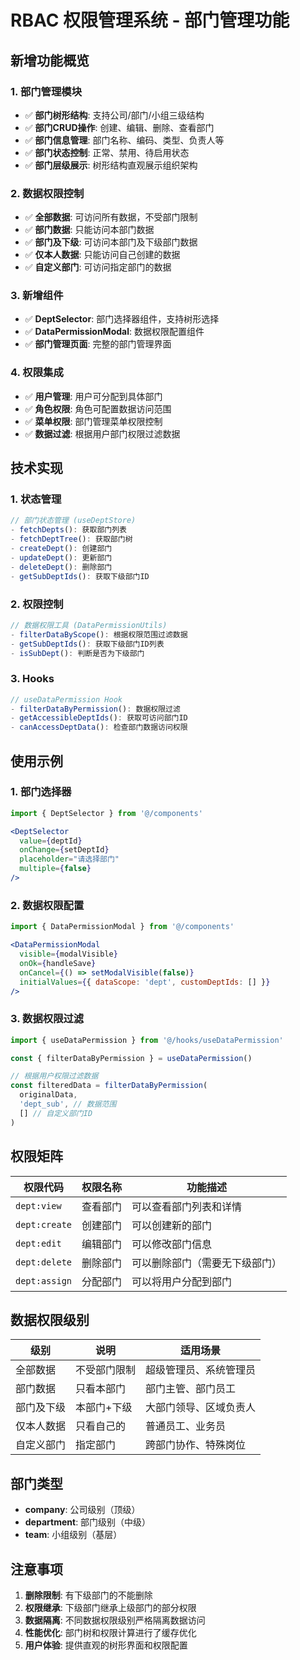 # RBAC 权限管理系统 - 部门管理功能

## 新增功能概览

### 1. 部门管理模块
- ✅ **部门树形结构**: 支持公司/部门/小组三级结构
- ✅ **部门CRUD操作**: 创建、编辑、删除、查看部门
- ✅ **部门信息管理**: 部门名称、编码、类型、负责人等
- ✅ **部门状态控制**: 正常、禁用、待启用状态
- ✅ **部门层级展示**: 树形结构直观展示组织架构

### 2. 数据权限控制
- ✅ **全部数据**: 可访问所有数据，不受部门限制
- ✅ **部门数据**: 只能访问本部门数据  
- ✅ **部门及下级**: 可访问本部门及下级部门数据
- ✅ **仅本人数据**: 只能访问自己创建的数据
- ✅ **自定义部门**: 可访问指定部门的数据

### 3. 新增组件
- ✅ **DeptSelector**: 部门选择器组件，支持树形选择
- ✅ **DataPermissionModal**: 数据权限配置组件
- ✅ **部门管理页面**: 完整的部门管理界面

### 4. 权限集成
- ✅ **用户管理**: 用户可分配到具体部门
- ✅ **角色权限**: 角色可配置数据访问范围
- ✅ **菜单权限**: 部门管理菜单权限控制
- ✅ **数据过滤**: 根据用户部门权限过滤数据

## 技术实现

### 1. 状态管理
```javascript
// 部门状态管理 (useDeptStore)
- fetchDepts(): 获取部门列表
- fetchDeptTree(): 获取部门树
- createDept(): 创建部门
- updateDept(): 更新部门
- deleteDept(): 删除部门
- getSubDeptIds(): 获取下级部门ID
```

### 2. 权限控制
```javascript
// 数据权限工具 (DataPermissionUtils)
- filterDataByScope(): 根据权限范围过滤数据
- getSubDeptIds(): 获取下级部门ID列表
- isSubDept(): 判断是否为下级部门
```

### 3. Hooks
```javascript
// useDataPermission Hook
- filterDataByPermission(): 数据权限过滤
- getAccessibleDeptIds(): 获取可访问部门ID
- canAccessDeptData(): 检查部门数据访问权限
```

## 使用示例

### 1. 部门选择器
```jsx
import { DeptSelector } from '@/components'

<DeptSelector
  value={deptId}
  onChange={setDeptId}
  placeholder="请选择部门"
  multiple={false}
/>
```

### 2. 数据权限配置
```jsx
import { DataPermissionModal } from '@/components'

<DataPermissionModal
  visible={modalVisible}
  onOk={handleSave}
  onCancel={() => setModalVisible(false)}
  initialValues={{ dataScope: 'dept', customDeptIds: [] }}
/>
```

### 3. 数据权限过滤
```javascript
import { useDataPermission } from '@/hooks/useDataPermission'

const { filterDataByPermission } = useDataPermission()

// 根据用户权限过滤数据
const filteredData = filterDataByPermission(
  originalData, 
  'dept_sub', // 数据范围
  [] // 自定义部门ID
)
```

## 权限矩阵

| 权限代码 | 权限名称 | 功能描述 |
|---------|---------|----------|
| `dept:view` | 查看部门 | 可以查看部门列表和详情 |
| `dept:create` | 创建部门 | 可以创建新的部门 |
| `dept:edit` | 编辑部门 | 可以修改部门信息 |
| `dept:delete` | 删除部门 | 可以删除部门（需要无下级部门） |
| `dept:assign` | 分配部门 | 可以将用户分配到部门 |

## 数据权限级别

| 级别 | 说明 | 适用场景 |
|------|------|----------|
| 全部数据 | 不受部门限制 | 超级管理员、系统管理员 |
| 部门数据 | 只看本部门 | 部门主管、部门员工 |
| 部门及下级 | 本部门+下级 | 大部门领导、区域负责人 |
| 仅本人数据 | 只看自己的 | 普通员工、业务员 |
| 自定义部门 | 指定部门 | 跨部门协作、特殊岗位 |

## 部门类型

- **company**: 公司级别（顶级）
- **department**: 部门级别（中级）  
- **team**: 小组级别（基层）

## 注意事项

1. **删除限制**: 有下级部门的不能删除
2. **权限继承**: 下级部门继承上级部门的部分权限
3. **数据隔离**: 不同数据权限级别严格隔离数据访问
4. **性能优化**: 部门树和权限计算进行了缓存优化
5. **用户体验**: 提供直观的树形界面和权限配置